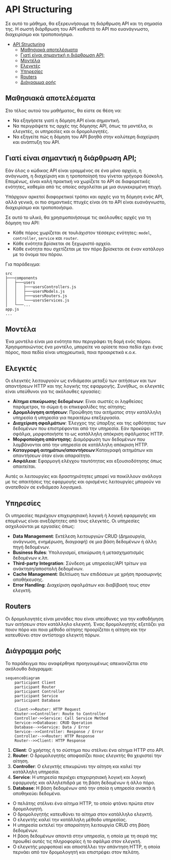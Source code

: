 # API Structuring

Σε αυτό το μάθημα, θα εξερευνήσουμε τη διάρθρωση API και τη σημασία της. Η σωστή διάρθρωση του API καθιστά το API πιο ευανάγνωστο, διαχειρίσιμο και τροποποιήσιμο.

- [API Structuring](#api-structuring)
  - [Μαθησιακά αποτελέσματα](#Μαθησιακά-αποτελέσματα)
  - [Γιατί είναι σημαντική η διάρθρωση API;](#Γιατί-είναι-σημαντική-η-διάρθρωση-API)
  - [Μοντέλα](#Μοντέλα)
  - [Ελεγκτές](#Ελεγκτές)
  - [Υπηρεσίες](#Υπηρεσίες)
  - [Routers](#routers)
  - [Διάγραμμα ροής](#Διάγραμμα-ροής)

## Μαθησιακά αποτελέσματα

Στο τέλος αυτού του μαθήματος, θα είστε σε θέση να:

- Να εξηγήσετε γιατί η δόμηση API είναι σημαντική.
- Να περιγράψετε τις αρχές της δόμησης API, όπως τα μοντέλα, οι ελεγκτές, οι υπηρεσίες και οι δρομολογητές.
- Να εξηγείτε πώς η δόμηση του API βοηθά στην καλύτερη διαχείριση και ανάπτυξη του API.

## Γιατί είναι σημαντική η διάρθρωση API;

Εάν όλος ο κώδικας API είναι γραμμένος σε ένα μόνο αρχείο, η ανάγνωση, η διαχείριση και η τροποποίησή του γίνεται γρήγορα δύσκολη. Επομένως, είναι καλή πρακτική να χωρίζετε το API σε διαφορετικές ενότητες, καθεμία από τις οποίες ασχολείται με μια συγκεκριμένη πτυχή.

Υπάρχουν αρκετοί διαφορετικοί τρόποι και αρχές για τη δόμηση ενός API, αλλά γενικά, οι πιο σημαντικές πτυχές είναι ότι το API είναι ευανάγνωστο, διαχειρίσιμο και τροποποιήσιμο.

Σε αυτό το υλικό, θα χρησιμοποιήσουμε τις ακόλουθες αρχές για τη δόμηση του API:

- Κάθε πόρος χωρίζεται σε τουλάχιστον τέσσερις ενότητες: `model`, `controller`, `service` και `router`.
- Κάθε ενότητα βρίσκεται σε ξεχωριστό αρχείο.
- Κάθε ενότητα που σχετίζεται με τον πόρο βρίσκεται σε έναν κατάλογο με το όνομα του πόρου.

Για παράδειγμα:

```text
src
├───components
│   ├───users
│   │   ├───usersControllers.js
│   │   ├───usersModels.js
│   │   ├───usersRouters.js
│   │   └───usersServices.js
│   └───...
app.js
...
```

## Μοντέλα

Ένα μοντέλο είναι μια ενότητα που περιγράφει τη δομή ενός πόρου. Χρησιμοποιώντας ένα μοντέλο, μπορείτε να ορίσετε ποια πεδία έχει ένας πόρος, ποια πεδία είναι υποχρεωτικά, ποια προαιρετικά κ.ο.κ.

## Ελεγκτές

Οι ελεγκτές λειτουργούν ως ενδιάμεσοι μεταξύ των αιτήσεων και των απαντήσεων HTTP και της λογικής της εφαρμογής. Συνήθως, οι ελεγκτές είναι υπεύθυνοι για τις ακόλουθες εργασίες:

- **Αίτημα επικύρωσης δεδομένων**: Είναι σωστές οι ληφθείσες παράμετροι, το σώμα ή οι επικεφαλίδες της αίτησης;
- **Δρομολόγηση αιτήσεων**: Προώθηση του αιτήματος στην κατάλληλη υπηρεσία ή υπηρεσία για περαιτέρω επεξεργασία.
- **Διαχείριση σφαλμάτων**: Έλεγχος της ύπαρξης και της ορθότητας των δεδομένων που επιστρέφονται από την υπηρεσία. Εάν προκύψει σφάλμα, μορφοποιήστε το ως κατάλληλη απόκριση σφάλματος HTTP.
- **Μορφοποίηση απάντησης**: Διαμόρφωση των δεδομένων που λαμβάνονται από την υπηρεσία σε κατάλληλη απόκριση HTTP.
- **Καταγραφή αιτημάτων/απαντήσεων**:Καταγραφή αιτημάτων και απαντήσεων όταν είναι απαραίτητο.
- **Ασφάλεια**: Εφαρμογή ελέγχου ταυτότητας και εξουσιοδότησης όπως απαιτείται.

Αυτές οι λειτουργίες και δραστηριότητες μπορεί να ποικίλλουν ανάλογα με τις απαιτήσεις της εφαρμογής και ορισμένες λειτουργίες μπορούν να ανατεθούν σε ενδιάμεσο λογισμικό.

## Υπηρεσίες

Οι υπηρεσίες περιέχουν επιχειρησιακή λογική ή λογική εφαρμογής και επομένως είναι ανεξάρτητες από τους ελεγκτές. Οι υπηρεσίες ασχολούνται με εργασίες όπως:

- **Data Management**: Εκτέλεση λειτουργιών CRUD (Δημιουργία, ανάγνωση, ενημέρωση, διαγραφή) σε μια βάση δεδομένων ή άλλη πηγή δεδομένων.
- **Business Rules**: Υπολογισμοί, επικύρωση ή μετασχηματισμός δεδομένων κ.λπ.
- **Third-party Integration**: Σύνδεση με υπηρεσίες/API τρίτων για ανάκτηση/αποστολή δεδομένων.
- **Cache Management**: Βελτίωση των επιδόσεων με χρήση προσωρινής αποθήκευσης.
- **Error Handling**: Διαχείριση σφαλμάτων και διαβίβασή τους στον ελεγκτή.

## Routers

Οι δρομολογητές είναι μονάδες που είναι υπεύθυνες για την καθοδήγηση των αιτήσεων στον κατάλληλο ελεγκτή. Ένας δρομολογητής εξετάζει για ποιον πόρο και ποια μέθοδο αίτησης προορίζεται η αίτηση και την κατευθύνει στον αντίστοιχο ελεγκτή πόρων.

## Διάγραμμα ροής

Το παράδειγμα που αναφέρθηκε προηγουμένως απεικονίζεται στο ακόλουθο διάγραμμα:

```mermaid
sequenceDiagram
    participant Client
    participant Router
    participant Controller
    participant Service
    participant Database

    Client->>Router: HTTP Request
    Router->>Controller: Route to Controller
    Controller->>Service: Call Service Method
    Service->>Database: CRUD Operation
    Database-->>Service: Data / Error
    Service-->>Controller: Response / Error
    Controller-->>Router: HTTP Response
    Router-->>Client: HTTP Response
```

1. **Client**: Ο χρήστης ή το σύστημα που στέλνει ένα αίτημα HTTP στο API.
2. **Router**: Ο δρομολογητής αποφασίζει ποιος ελεγκτής θα χειριστεί την αίτηση.
3. **Controller**: Ο ελεγκτής επικυρώνει την αίτηση και καλεί την κατάλληλη υπηρεσία.
4. **Service**: Η υπηρεσία περιέχει επιχειρησιακή λογική και λογική εφαρμογής και αλληλεπιδρά με τη βάση δεδομένων ή άλλο πόρο.
5. **Database**: Η βάση δεδομένων από την οποία η υπηρεσία ανακτά ή αποθηκεύει δεδομένα.

- Ο πελάτης στέλνει ένα αίτημα HTTP, το οποίο φτάνει πρώτα στον δρομολογητή.
- Ο δρομολογητής κατευθύνει το αίτημα στον κατάλληλο ελεγκτή.
- Ο ελεγκτής καλεί την κατάλληλη μέθοδο υπηρεσίας.
- Η υπηρεσία εκτελεί την απαραίτητη λειτουργία CRUD στη βάση δεδομένων.
- Η βάση δεδομένων απαντά στην υπηρεσία, η οποία με τη σειρά της προωθεί αυτές τις πληροφορίες ή το σφάλμα στον ελεγκτή.
- Ο ελεγκτής μορφοποιεί και αποστέλλει την απάντηση HTTP, η οποία περνάει από τον δρομολογητή και επιστρέφει στον πελάτη.
